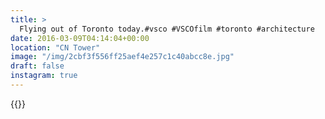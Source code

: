 ```yaml
---
title: >
  Flying out of Toronto today.#vsco #VSCOfilm #toronto #architecture
date: 2016-03-09T04:14:04+00:00
location: "CN Tower"
image: "/img/2cbf3f556ff25aef4e257c1c40abcc8e.jpg"
draft: false
instagram: true
---
```


{{<photo src="/img/2cbf3f556ff25aef4e257c1c40abcc8e.jpg">}}
